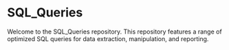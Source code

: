 # SQL_Queries
Welcome to the SQL_Queries repository. This repository features a range of optimized SQL queries for data extraction, manipulation, and reporting.
